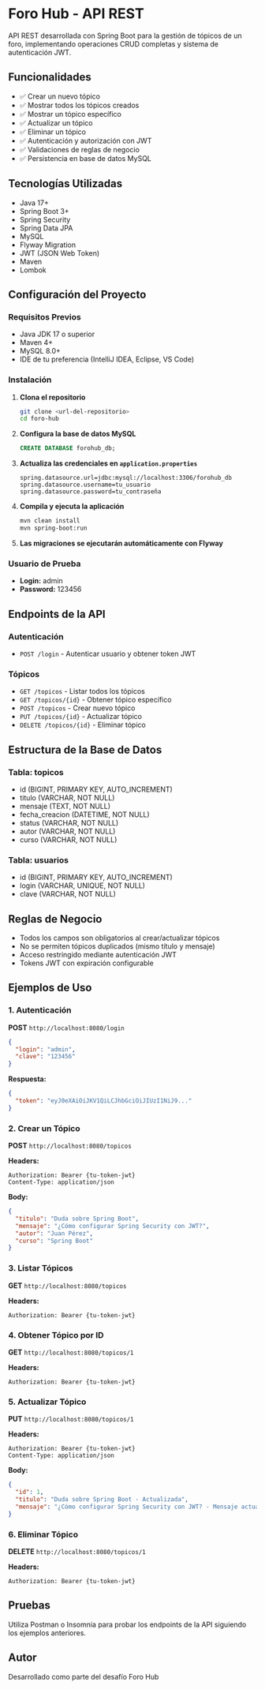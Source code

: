 # Foro Hub - API REST

API REST desarrollada con Spring Boot para la gestión de tópicos de un foro, implementando operaciones CRUD completas y sistema de autenticación JWT.

## Funcionalidades

- ✅ Crear un nuevo tópico
- ✅ Mostrar todos los tópicos creados
- ✅ Mostrar un tópico específico
- ✅ Actualizar un tópico
- ✅ Eliminar un tópico
- ✅ Autenticación y autorización con JWT
- ✅ Validaciones de reglas de negocio
- ✅ Persistencia en base de datos MySQL

## Tecnologías Utilizadas

- Java 17+
- Spring Boot 3+
- Spring Security
- Spring Data JPA
- MySQL
- Flyway Migration
- JWT (JSON Web Token)
- Maven
- Lombok

## Configuración del Proyecto

### Requisitos Previos

- Java JDK 17 o superior
- Maven 4+
- MySQL 8.0+
- IDE de tu preferencia (IntelliJ IDEA, Eclipse, VS Code)

### Instalación

1. **Clona el repositorio**
   ```bash
   git clone <url-del-repositorio>
   cd foro-hub
   ```

2. **Configura la base de datos MySQL**
   ```sql
   CREATE DATABASE forohub_db;
   ```

3. **Actualiza las credenciales en `application.properties`**
   ```properties
   spring.datasource.url=jdbc:mysql://localhost:3306/forohub_db
   spring.datasource.username=tu_usuario
   spring.datasource.password=tu_contraseña
   ```

4. **Compila y ejecuta la aplicación**
   ```bash
   mvn clean install
   mvn spring-boot:run
   ```

5. **Las migraciones se ejecutarán automáticamente con Flyway**

### Usuario de Prueba

- **Login:** admin
- **Password:** 123456

## Endpoints de la API

### Autenticación
- `POST /login` - Autenticar usuario y obtener token JWT

### Tópicos
- `GET /topicos` - Listar todos los tópicos
- `GET /topicos/{id}` - Obtener tópico específico
- `POST /topicos` - Crear nuevo tópico
- `PUT /topicos/{id}` - Actualizar tópico
- `DELETE /topicos/{id}` - Eliminar tópico

## Estructura de la Base de Datos

### Tabla: topicos
- id (BIGINT, PRIMARY KEY, AUTO_INCREMENT)
- titulo (VARCHAR, NOT NULL)
- mensaje (TEXT, NOT NULL)
- fecha_creacion (DATETIME, NOT NULL)
- status (VARCHAR, NOT NULL)
- autor (VARCHAR, NOT NULL)
- curso (VARCHAR, NOT NULL)

### Tabla: usuarios
- id (BIGINT, PRIMARY KEY, AUTO_INCREMENT)
- login (VARCHAR, UNIQUE, NOT NULL)
- clave (VARCHAR, NOT NULL)

## Reglas de Negocio

- Todos los campos son obligatorios al crear/actualizar tópicos
- No se permiten tópicos duplicados (mismo título y mensaje)
- Acceso restringido mediante autenticación JWT
- Tokens JWT con expiración configurable

## Ejemplos de Uso

### 1. Autenticación

**POST** `http://localhost:8080/login`

```json
{
  "login": "admin",
  "clave": "123456"
}
```

**Respuesta:**
```json
{
  "token": "eyJ0eXAiOiJKV1QiLCJhbGciOiJIUzI1NiJ9..."
}
```

### 2. Crear un Tópico

**POST** `http://localhost:8080/topicos`

**Headers:**
```
Authorization: Bearer {tu-token-jwt}
Content-Type: application/json
```

**Body:**
```json
{
  "titulo": "Duda sobre Spring Boot",
  "mensaje": "¿Cómo configurar Spring Security con JWT?",
  "autor": "Juan Pérez",
  "curso": "Spring Boot"
}
```

### 3. Listar Tópicos

**GET** `http://localhost:8080/topicos`

**Headers:**
```
Authorization: Bearer {tu-token-jwt}
```

### 4. Obtener Tópico por ID

**GET** `http://localhost:8080/topicos/1`

**Headers:**
```
Authorization: Bearer {tu-token-jwt}
```

### 5. Actualizar Tópico

**PUT** `http://localhost:8080/topicos/1`

**Headers:**
```
Authorization: Bearer {tu-token-jwt}
Content-Type: application/json
```

**Body:**
```json
{
  "id": 1,
  "titulo": "Duda sobre Spring Boot - Actualizada",
  "mensaje": "¿Cómo configurar Spring Security con JWT? - Mensaje actualizado"
}
```

### 6. Eliminar Tópico

**DELETE** `http://localhost:8080/topicos/1`

**Headers:**
```
Authorization: Bearer {tu-token-jwt}
```

## Pruebas

Utiliza Postman o Insomnia para probar los endpoints de la API siguiendo los ejemplos anteriores.

## Autor

Desarrollado como parte del desafío Foro Hub